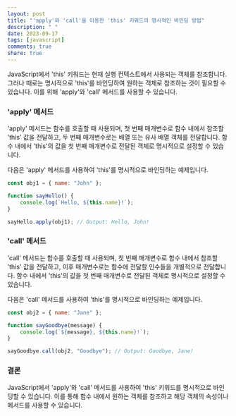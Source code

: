 ```yaml
---
layout: post
title: "'apply'와 'call'을 이용한 'this' 키워드의 명시적인 바인딩 방법"
description: " "
date: 2023-09-17
tags: [javascript]
comments: true
share: true
---
```


JavaScript에서 'this' 키워드는 현재 실행 컨텍스트에서 사용되는 객체를 참조합니다. 그러나 때로는 명시적으로 'this'를 바인딩하여 원하는 객체로 참조하는 것이 필요할 수 있습니다. 이를 위해 'apply'와 'call' 메서드를 사용할 수 있습니다.

### 'apply' 메서드
'apply' 메서드는 함수를 호출할 때 사용되며, 첫 번째 매개변수로 함수 내에서 참조할 'this' 값을 전달하고, 두 번째 매개변수로는 배열 또는 유사 배열 객체를 전달합니다. 함수 내에서 'this'의 값을 첫 번째 매개변수로 전달된 객체로 명시적으로 설정할 수 있습니다.

다음은 'apply' 메서드를 사용하여 'this'를 명시적으로 바인딩하는 예제입니다.

```javascript
const obj1 = { name: "John" };

function sayHello() {
    console.log(`Hello, ${this.name}!`);
}

sayHello.apply(obj1); // Output: Hello, John!
```

### 'call' 메서드
'call' 메서드는 함수를 호출할 때 사용되며, 첫 번째 매개변수로 함수 내에서 참조할 'this' 값을 전달하고, 이후 매개변수로는 함수에 전달할 인수들을 개별적으로 전달합니다. 함수 내에서 'this'의 값을 첫 번째 매개변수로 전달된 객체로 명시적으로 설정할 수 있습니다.

다음은 'call' 메서드를 사용하여 'this'를 명시적으로 바인딩하는 예제입니다.

```javascript
const obj2 = { name: "Jane" };

function sayGoodbye(message) {
    console.log(`${message}, ${this.name}!`);
}

sayGoodbye.call(obj2, "Goodbye"); // Output: Goodbye, Jane!
```

### 결론
JavaScript에서 'apply'와 'call' 메서드를 사용하여 'this' 키워드를 명시적으로 바인딩할 수 있습니다. 이를 통해 함수 내에서 원하는 객체를 참조하고 해당 객체의 속성이나 메서드를 사용할 수 있습니다.